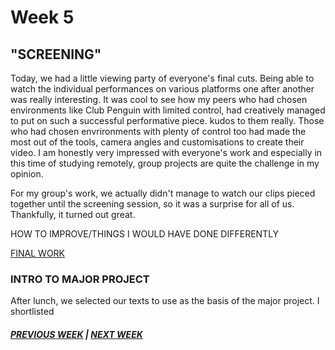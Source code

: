 # Week 5 

## "SCREENING"

Today, we had a little viewing party of everyone's final cuts. Being able to watch the individual performances on various platforms one after another was really interesting. It was cool to see how my peers who had chosen environments like Club Penguin with limited control, had creatively managed to put on such a successful performative piece. kudos to them really. Those who had chosen envrironments with plenty of control too had made the most out of the tools, camera angles and customisations to create their video. I am honestly very impressed with everyone's work and especially in this time of studying remotely, group projects are quite the challenge in my opinion. 

For my group's work, we actually didn't manage to watch our clips pieced together until the screening session, so it was a surprise for all of us. Thankfully, it turned out great. 

HOW TO IMPROVE/THINGS I WOULD HAVE DONE DIFFERENTLY 

[FINAL WORK](https://www.youtube.com/watch?v=leyVlwvDqNM&feature=youtu.be)

### INTRO TO MAJOR PROJECT 

After lunch, we selected our texts to use as the basis of the major project. I shortlisted 

##### [PREVIOUS WEEK](https://samanthangsy.github.io/codewords/Weekly%20Diary/04/)  |  [NEXT WEEK](https://samanthangsy.github.io/codewords/Weekly%20Diary/06/)


